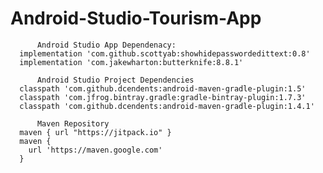 # Android-Studio-Tourism-App

          Android Studio App Dependenacy:
      implementation 'com.github.scottyab:showhidepasswordedittext:0.8'
      implementation 'com.jakewharton:butterknife:8.8.1'

          Android Studio Project Dependencies
      classpath 'com.github.dcendents:android-maven-gradle-plugin:1.5'
      classpath 'com.jfrog.bintray.gradle:gradle-bintray-plugin:1.7.3'
      classpath 'com.github.dcendents:android-maven-gradle-plugin:1.4.1'

          Maven Repository
      maven { url "https://jitpack.io" }
      maven {
      	url 'https://maven.google.com'
      }

